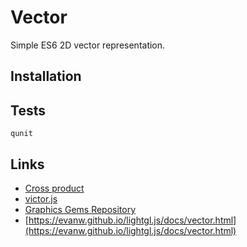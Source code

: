 # Vector
Simple ES6 2D vector representation.

## Installation

## Tests
```shell script
qunit
``` 

## Links

* [Cross product](https://en.wikipedia.org/wiki/Cross_product)
* [victor.js](http://victorjs.org/)
* [Graphics Gems Repository](http://www.realtimerendering.com/resources/GraphicsGems/)
* [https://evanw.github.io/lightgl.js/docs/vector.html](https://evanw.github.io/lightgl.js/docs/vector.html)